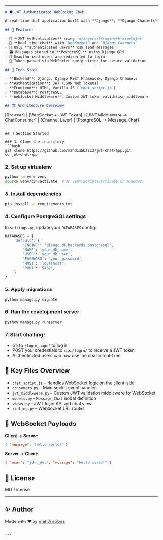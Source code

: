 
---

```markdown
# 🛡️ JWT Authenticated WebSocket Chat

A real-time chat application built with **Django**, **Django Channels**, **WebSocket**, and **JWT authentication**. This project demonstrates secure, token-based, real-time communication using PostgreSQL as the database.

## 📌 Features

- 🔐 **JWT Authentication** using `djangorestframework-simplejwt`
- 📡 **Real-time chat** with `WebSocket` and `Django Channels`
- 👥 Only **authenticated users** can send messages
- 🗃️ Messages stored in **PostgreSQL** using Django ORM
- 🚫 Unauthorized users are redirected to login
- 🔄 Token passed via WebSocket query string for secure validation

## 🧰 Tech Stack

- **Backend**: Django, Django REST Framework, Django Channels
- **Authentication**: JWT (JSON Web Tokens)
- **Frontend**: HTML, Vanilla JS (`chat_script.js`)
- **Database**: PostgreSQL
- **WebSocket Middleware**: Custom JWT token validation middleware

## 🏗️ Architecture Overview

```

\[Browser]
|
\[WebSocket + JWT Token]
|
\[JWT Middleware → ChatConsumer]
|
\[Channel Layer]
|
\[PostgreSQL → Message\_Chat]

````

## 🚀 Getting Started

### 1. Clone the repository
```bash
git clone https://github.com/mahdiabbasi3/jwt-chat-app.git
cd jwt-chat-app
````

### 2. Set up virtualenv

```bash
python -m venv venv
source venv/bin/activate  # or venv\Scripts\activate on Windows
```

### 3. Install dependencies

```bash
pip install -r requirements.txt
```

### 4. Configure PostgreSQL settings

In `settings.py`, update your `DATABASES` config:

```python
DATABASES = {
    'default': {
        'ENGINE': 'django.db.backends.postgresql',
        'NAME': 'your_db_name',
        'USER': 'your_db_user',
        'PASSWORD': 'your_password',
        'HOST': 'localhost',
        'PORT': '5432',
    }
}
```

### 5. Apply migrations

```bash
python manage.py migrate
```

### 6. Run the development server

```bash
python manage.py runserver
```

### 7. Start chatting!

* Go to `/login_page/` to log in
* POST your credentials to `/api/login/` to receive a JWT token
* Authenticated users can now use the chat in real-time

## 📂 Key Files Overview

* `chat_script.js` – Handles WebSocket logic on the client-side
* `consumers.py` – Main socket event handler
* `jwt_middlewere.py` – Custom JWT validation middleware for WebSocket
* `models.py` – `Message_Chat` model definition
* `views.py` – JWT login API and chat view
* `routing.py` – WebSocket URL routes

## 🧪 WebSocket Payloads

**Client → Server:**

```json
{ "message": "Hello world!" }
```

**Server → Client:**

```json
{ "user": "john_doe", "message": "Hello world!" }
```

## 🪪 License

MIT License

---

## ✨ Author

Made with ❤️ by [mahdi abbasi](https://github.com/mahdiabbasi3)

```

---

